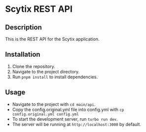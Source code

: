 # Scytix REST API

## Description
This is the REST API for the Scytix application.

## Installation
1. Clone the repository.
2. Navigate to the project directory.
3. Run `pnpm install` to install dependencies.

## Usage
- Navigate to the project with `cd main/api`.
- Copy the config.original.yml file into config.yml with `cp config.original.yml config.yml` 
- To start the development server, run `turbo run dev`.
- The server will be running at `http://localhost:3000` by default.
